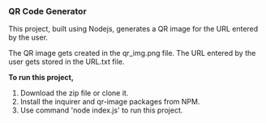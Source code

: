 ### QR Code Generator

This project, built using Nodejs, generates a QR image for the URL entered by the user. 

The QR image gets created in the qr_img.png file.
The URL entered by the user gets stored in the URL.txt file.

**To run this project,**
1. Download the zip file or clone it.
2. Install the inquirer and qr-image packages from NPM.
3. Use command 'node index.js' to run this project.
